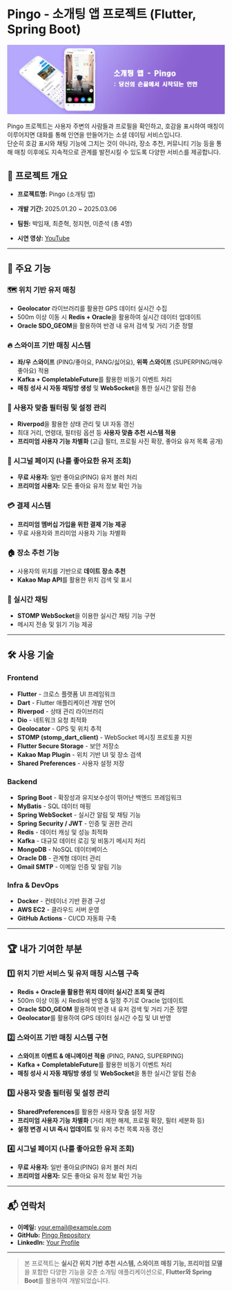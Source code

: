 # Pingo - 소개팅 앱 프로젝트 (Flutter, Spring Boot)

<img src = "./Pingo 사진.png">

Pingo 프로젝트는 사용자 주변의 사람들과 프로필을 확인하고, 호감을 표시하여 매칭이 이루어지면 대화를 통해 인연을 만들어가는 소셜 데이팅 서비스입니다.  
단순히 호감 표시와 채팅 기능에 그치는 것이 아니라, 장소 추천, 커뮤니티 기능 등을 통해 매칭 이후에도 지속적으로 관계를 발전시킬 수 있도록 다양한 서비스를 제공합니다.

## 📌 프로젝트 개요
- **프로젝트명:** Pingo (소개팅 앱)
- **개발 기간:** 2025.01.20 ~ 2025.03.06
- **팀원:** 박임재, 최준혁, 정지현, 이준석 (총 4명)

- **시연 영상:** [YouTube](https://www.youtube.com/watch?v=b9xO2-tBJ1s)

---

## 📱 주요 기능

### 🗺️ 위치 기반 유저 매칭
- **Geolocator** 라이브러리를 활용한 GPS 데이터 실시간 수집
- 500m 이상 이동 시 **Redis + Oracle**을 활용하여 실시간 데이터 업데이트
- **Oracle SDO_GEOM**을 활용하여 반경 내 유저 검색 및 거리 기준 정렬

### 🔥 스와이프 기반 매칭 시스템
- **좌/우 스와이프** (PING/좋아요, PANG/싫어요), **위쪽 스와이프** (SUPERPING/매우 좋아요) 적용
- **Kafka + CompletableFuture**를 활용한 비동기 이벤트 처리
- **매칭 성사 시 자동 채팅방 생성** 및 **WebSocket**을 통한 실시간 알림 전송

### 🎯 사용자 맞춤 필터링 및 설정 관리
- **Riverpod**을 활용한 상태 관리 및 UI 자동 갱신
- 최대 거리, 연령대, 필터링 옵션 등 **사용자 맞춤 추천 시스템 적용**
- **프리미엄 사용자 기능 차별화** (고급 필터, 프로필 사진 확장, 좋아요 유저 목록 공개)

### 💌 시그널 페이지 (나를 좋아요한 유저 조회)
- **무료 사용자:** 일반 좋아요(PING) 유저 블러 처리  
- **프리미엄 사용자:** 모든 좋아요 유저 정보 확인 가능

### 💳 결제 시스템
- **프리미엄 멤버십 가입을 위한 결제 기능 제공**
- 무료 사용자와 프리미엄 사용자 기능 차별화

### 🏠 장소 추천 기능
- 사용자의 위치를 기반으로 **데이트 장소 추천**
- **Kakao Map API**를 활용한 위치 검색 및 표시

### 💬 실시간 채팅
- **STOMP WebSocket**을 이용한 실시간 채팅 기능 구현
- 메시지 전송 및 읽기 기능 제공

---

## 🛠️ 사용 기술

### **Frontend**
- **Flutter** - 크로스 플랫폼 UI 프레임워크
- **Dart** - Flutter 애플리케이션 개발 언어
- **Riverpod** - 상태 관리 라이브러리
- **Dio** - 네트워크 요청 최적화
- **Geolocator** - GPS 및 위치 추적
- **STOMP (stomp_dart_client)** - WebSocket 메시징 프로토콜 지원
- **Flutter Secure Storage** - 보안 저장소
- **Kakao Map Plugin** - 위치 기반 UI 및 장소 검색
- **Shared Preferences** - 사용자 설정 저장

### **Backend**
- **Spring Boot** - 확장성과 유지보수성이 뛰어난 백엔드 프레임워크
- **MyBatis** - SQL 데이터 매핑
- **Spring WebSocket** - 실시간 알림 및 채팅 기능
- **Spring Security / JWT** - 인증 및 권한 관리
- **Redis** - 데이터 캐싱 및 성능 최적화
- **Kafka** - 대규모 데이터 로깅 및 비동기 메시지 처리
- **MongoDB** - NoSQL 데이터베이스
- **Oracle DB** - 관계형 데이터 관리
- **Gmail SMTP** - 이메일 인증 및 알림 기능

### **Infra & DevOps**
- **Docker** - 컨테이너 기반 환경 구성
- **AWS EC2** - 클라우드 서버 운영
- **GitHub Actions** - CI/CD 자동화 구축

---

## 🏆 내가 기여한 부분

### 1️⃣ 위치 기반 서비스 및 유저 매칭 시스템 구축
- **Redis + Oracle을 활용한 위치 데이터 실시간 조회 및 관리**
- 500m 이상 이동 시 Redis에 반영 & 일정 주기로 Oracle 업데이트
- **Oracle SDO_GEOM** 활용하여 반경 내 유저 검색 및 거리 기준 정렬
- **Geolocator**를 활용하여 GPS 데이터 실시간 수집 및 UI 반영

### 2️⃣ 스와이프 기반 매칭 시스템 구현
- **스와이프 이벤트 & 애니메이션 적용** (PING, PANG, SUPERPING)
- **Kafka + CompletableFuture**를 활용한 비동기 이벤트 처리
- **매칭 성사 시 자동 채팅방 생성** 및 **WebSocket**을 통한 실시간 알림 전송

### 3️⃣ 사용자 맞춤 필터링 및 설정 관리
- **SharedPreferences**를 활용한 사용자 맞춤 설정 저장
- **프리미엄 사용자 기능 차별화** (거리 제한 해제, 프로필 확장, 필터 세분화 등)
- **설정 변경 시 UI 즉시 업데이트** 및 유저 추천 목록 자동 갱신

### 4️⃣ 시그널 페이지 (나를 좋아요한 유저 조회)
- **무료 사용자:** 일반 좋아요(PING) 유저 블러 처리  
- **프리미엄 사용자:** 모든 좋아요 유저 정보 확인 가능


---

## 📬 연락처
- **이메일:** your.email@example.com
- **GitHub:** [Pingo Repository](https://github.com/junhyeokkk/Pingo)
- **LinkedIn:** [Your Profile](https://linkedin.com/in/your-profile)

---

> 본 프로젝트는 **실시간 위치 기반 추천 시스템, 스와이프 매칭 기능, 프리미엄 모델**을 포함한 다양한 기능을 갖춘 소개팅 애플리케이션으로, **Flutter와 Spring Boot**를 활용하여 개발되었습니다.
